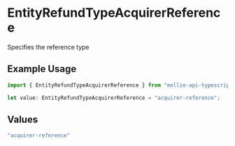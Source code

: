 # EntityRefundTypeAcquirerReference

Specifies the reference type

## Example Usage

```typescript
import { EntityRefundTypeAcquirerReference } from "mollie-api-typescript/models";

let value: EntityRefundTypeAcquirerReference = "acquirer-reference";
```

## Values

```typescript
"acquirer-reference"
```